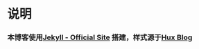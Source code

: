 # 说明

### 本博客使用[Jekyll - Official Site](http://jekyllrb.com/) 搭建，样式源于[Hux Blog](http://huxpro.github.io)